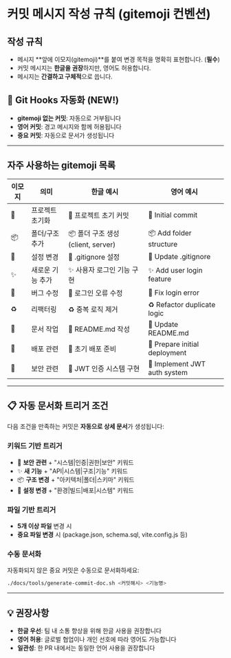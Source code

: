 # 커밋 메시지 작성 규칙 (gitemoji 컨벤션)

## 작성 규칙

- 메시지 **앞에 이모지(gitemoji)**를 붙여 변경 목적을 명확히 표현합니다. (**필수**)
- 커밋 메시지는 **한글을 권장**하지만, 영어도 허용합니다.
- 메시지는 **간결하고 구체적**으로 씁니다.

## 🤖 Git Hooks 자동화 (NEW!)

- **gitemoji 없는 커밋**: 자동으로 거부됩니다
- **영어 커밋**: 경고 메시지와 함께 허용됩니다
- **중요 커밋**: 자동으로 문서가 생성됩니다

---

## 자주 사용하는 gitemoji 목록

| 이모지 | 의미             | 한글 예시                           | 영어 예시                     |
| ------ | ---------------- | ----------------------------------- | ----------------------------- |
| 🎉     | 프로젝트 초기화  | 🎉 프로젝트 초기 커밋               | 🎉 Initial commit             |
| 📦️    | 폴더/구조 추가   | 📦️ 폴더 구조 생성 (client, server) | 📦️ Add folder structure      |
| 🔧     | 설정 변경        | 🔧 .gitignore 설정                  | 🔧 Update .gitignore          |
| ✨     | 새로운 기능 추가 | ✨ 사용자 로그인 기능 구현          | ✨ Add user login feature     |
| 🐛     | 버그 수정        | 🐛 로그인 오류 수정                 | 🐛 Fix login error            |
| ♻️     | 리팩터링         | ♻️ 중복 로직 제거                   | ♻️ Refactor duplicate logic   |
| 📝     | 문서 작업        | 📝 README.md 작성                   | 📝 Update README.md           |
| 🚀     | 배포 관련        | 🚀 초기 배포 준비                   | 🚀 Prepare initial deployment |
| 🔐     | 보안 관련        | 🔐 JWT 인증 시스템 구현             | 🔐 Implement JWT auth system  |

---

## 📋 자동 문서화 트리거 조건

다음 조건을 만족하는 커밋은 **자동으로 상세 문서**가 생성됩니다:

### 키워드 기반 트리거

- 🔐 **보안 관련** + "시스템|인증|권한|보안" 키워드
- ✨ **새 기능** + "API|시스템|구조|기능" 키워드
- 📦️ **구조 변경** + "아키텍처|폴더|스키마" 키워드
- 🔧 **설정 변경** + "환경|빌드|배포|시스템" 키워드

### 파일 기반 트리거

- **5개 이상 파일** 변경 시
- **중요 파일 변경** 시 (package.json, schema.sql, vite.config.js 등)

### 수동 문서화

자동화되지 않은 중요 커밋은 수동으로 문서화하세요:

```bash
./docs/tools/generate-commit-doc.sh <커밋해시> <기능명>
```

---

## 💡 권장사항

- **한글 우선**: 팀 내 소통 향상을 위해 한글 사용을 권장합니다
- **영어 허용**: 글로벌 협업이나 개인 선호에 따라 영어도 가능합니다
- **일관성**: 한 PR 내에서는 동일한 언어 사용을 권장합니다
